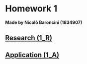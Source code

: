 # Homework 1
**Made by Nicolò Baroncini (1834907)**
## [Research (1_R)](https://bynickes.github.io/StatisticsHomeworks/homework1/1_r)
## [Application (1_A)](https://bynickes.github.io/StatisticsHomeworks/homework1/1_a)
